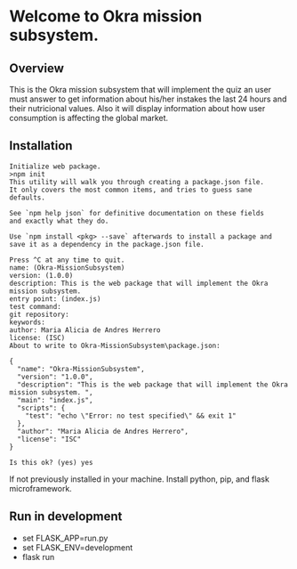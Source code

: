 # Welcome to Okra mission subsystem.

## Overview
This is the Okra mission subsystem that will implement the quiz an user must answer to get information about his/her instakes the last 24 hours and their nutricional values.
Also it will display information about how user consumption is affecting the global market.


## Installation
```
Initialize web package.
>npm init
This utility will walk you through creating a package.json file.
It only covers the most common items, and tries to guess sane defaults.

See `npm help json` for definitive documentation on these fields
and exactly what they do.

Use `npm install <pkg> --save` afterwards to install a package and
save it as a dependency in the package.json file.

Press ^C at any time to quit.
name: (Okra-MissionSubsystem)
version: (1.0.0)
description: This is the web package that will implement the Okra mission subsystem.
entry point: (index.js)
test command:
git repository:
keywords:
author: Maria Alicia de Andres Herrero
license: (ISC)
About to write to Okra-MissionSubsystem\package.json:

{
  "name": "Okra-MissionSubsystem",
  "version": "1.0.0",
  "description": "This is the web package that will implement the Okra mission subsystem. ",
  "main": "index.js",
  "scripts": {
    "test": "echo \"Error: no test specified\" && exit 1"
  },
  "author": "Maria Alicia de Andres Herrero",
  "license": "ISC"
}

Is this ok? (yes) yes

```
If not previously installed in your machine. Install python, pip, and flask microframework.


## Run in development

+ set FLASK_APP=run.py
+ set FLASK_ENV=development
+ flask run

